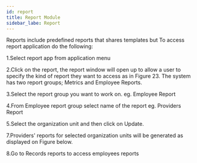 ```yaml
---
id: report
title: Report Module
sidebar_labe: Report
---
```


Reports include predefined reports that shares templates but
To access report application do the following:

  1.Select report app from application menu

  2.Click on the report, the report window will open up to allow a user to specify the kind of report they want to access as in Figure 23. The system has two report groups; Metrics and Employee Reports.

  3.Select the report group you want to work on. eg. Employee Report

  4.From Employee report group select name of the report eg. Providers Report

  5.Select the organization unit and then click on Update.

  7.Providers' reports for selected organization units will be generated as displayed on Figure below.

  8.Go to Records reports to access employees reports
